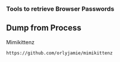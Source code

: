 ### Tools to retrieve Browser Passwords
## Dump from Process
Mimikittenz
```
https://github.com/orlyjamie/mimikittenz
```
